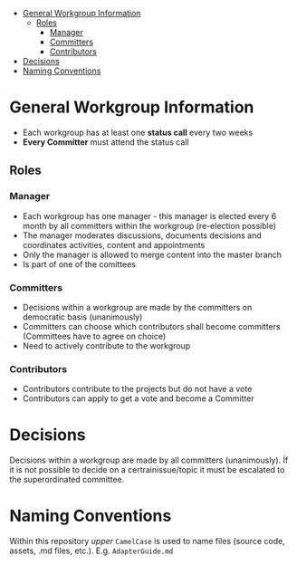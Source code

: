 <!-- TOC depthFrom:1 depthTo:6 withLinks:1 updateOnSave:1 orderedList:0 -->

- [General Workgroup Information](#general-workgroup-information)
	- [Roles](#roles)
		- [Manager](#manager)
		- [Committers](#committers)
		- [Contributors](#contributors)
- [Decisions](#decisions)
- [Naming Conventions](#naming-conventions)

<!-- /TOC -->

# General Workgroup Information
- Each workgroup has at least one **status call** every two weeks
- **Every Committer** must attend the status call

## Roles
### Manager
- Each workgroup has one manager - this manager is elected every 6 month by all committers within the workgroup (re-election possible)
- The manager moderates discussions, documents decisions and coordinates activities, content and appointments
- Only the manager is allowed to merge content into the master branch
- Is part of one of the comittees

### Committers
- Decisions within a workgroup are made by the committers on democratic basis (unanimously)
- Committers can choose which contributors shall become committers (Committees have to agree on choice)
- Need to actively contribute to the workgroup

### Contributors
- Contributors contribute to the projects but do not have a vote
- Contributors can apply to get a vote and become a Committer

# Decisions
Decisions within a workgroup are made by all committers (unanimously).
Íf it is not possible to decide on a certrainissue/topic it must be escalated to the superordinated committee.

# Naming Conventions
Within this repository _upper_ `CamelCase` is used to name files (source code, assets, .md files, etc.). E.g. `AdapterGuide.md`
